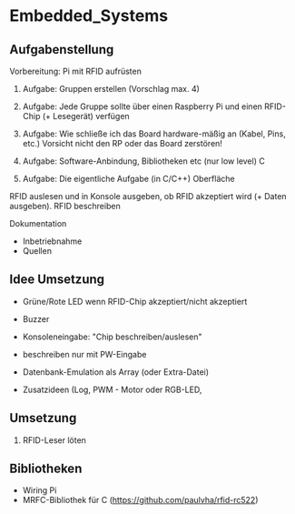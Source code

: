 # Embedded_Systems

## Aufgabenstellung

Vorbereitung:
    Pi mit RFID aufrüsten

1. Aufgabe: Gruppen erstellen (Vorschlag max. 4)

2. Aufgabe: Jede Gruppe sollte über einen Raspberry Pi und einen RFID-Chip (+ Lesegerät) verfügen

3. Aufgabe: Wie schließe ich das Board hardware-mäßig an (Kabel, Pins, etc.)
Vorsicht nicht den RP oder das Board zerstören!

4. Aufgabe: Software-Anbindung, Bibliotheken etc (nur low level)
C

5. Aufgabe: Die eigentliche Aufgabe (in C/C++)
Oberfläche

RFID auslesen und in Konsole ausgeben, ob RFID akzeptiert wird (+ Daten ausgeben). RFID beschreiben

Dokumentation
- Inbetriebnahme
- Quellen

## Idee Umsetzung

- Grüne/Rote LED wenn RFID-Chip akzeptiert/nicht akzeptiert
- Buzzer
- Konsoleneingabe: "Chip beschreiben/auslesen"
- beschreiben nur mit PW-Eingabe
- Datenbank-Emulation als Array (oder Extra-Datei)

- Zusatzideen (Log, PWM - Motor oder RGB-LED, 

## Umsetzung

1. RFID-Leser löten

## Bibliotheken

- Wiring Pi
- MRFC-Bibliothek für C (https://github.com/paulvha/rfid-rc522)
